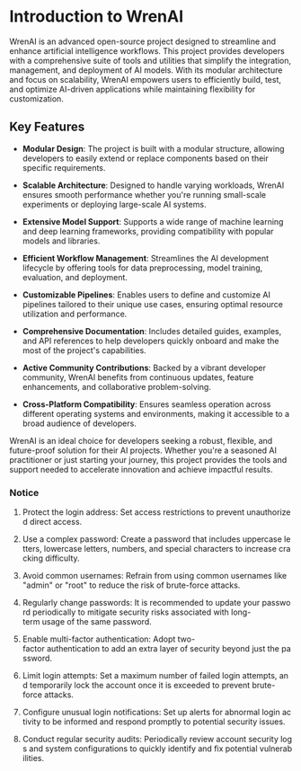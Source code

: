 # Introduction to WrenAI

WrenAI is an advanced open-source project designed to streamline and enhance artificial intelligence workflows. This project provides developers with a comprehensive suite of tools and utilities that simplify the integration, management, and deployment of AI models. With its modular architecture and focus on scalability, WrenAI empowers users to efficiently build, test, and optimize AI-driven applications while maintaining flexibility for customization.

## Key Features

- **Modular Design**: The project is built with a modular structure, allowing developers to easily extend or replace components based on their specific requirements.
  
- **Scalable Architecture**: Designed to handle varying workloads, WrenAI ensures smooth performance whether you're running small-scale experiments or deploying large-scale AI systems.

- **Extensive Model Support**: Supports a wide range of machine learning and deep learning frameworks, providing compatibility with popular models and libraries.

- **Efficient Workflow Management**: Streamlines the AI development lifecycle by offering tools for data preprocessing, model training, evaluation, and deployment.

- **Customizable Pipelines**: Enables users to define and customize AI pipelines tailored to their unique use cases, ensuring optimal resource utilization and performance.

- **Comprehensive Documentation**: Includes detailed guides, examples, and API references to help developers quickly onboard and make the most of the project's capabilities.

- **Active Community Contributions**: Backed by a vibrant developer community, WrenAI benefits from continuous updates, feature enhancements, and collaborative problem-solving.

- **Cross-Platform Compatibility**: Ensures seamless operation across different operating systems and environments, making it accessible to a broad audience of developers.

WrenAI is an ideal choice for developers seeking a robust, flexible, and future-proof solution for their AI projects. Whether you're a seasoned AI practitioner or just starting your journey, this project provides the tools and support needed to accelerate innovation and achieve impactful results.

### Notice

1.  Protect the login address: Set access restrictions to prevent unauthorized direct access.
    
2.  Use a complex password: Create a password that includes uppercase letters, lowercase letters, numbers, and special characters to increase cracking difficulty.
    
3.  Avoid common usernames: Refrain from using common usernames like "admin" or "root" to reduce the risk of brute-force attacks.
    
4.  Regularly change passwords: It is recommended to update your password periodically to mitigate security risks associated with long-term usage of the same password.
    
5.  Enable multi-factor authentication: Adopt two-factor authentication to add an extra layer of security beyond just the password.
    
6.  Limit login attempts: Set a maximum number of failed login attempts, and temporarily lock the account once it is exceeded to prevent brute-force attacks.
    
7.  Configure unusual login notifications: Set up alerts for abnormal login activity to be informed and respond promptly to potential security issues.
    
8.  Conduct regular security audits: Periodically review account security logs and system configurations to quickly identify and fix potential vulnerabilities.
        